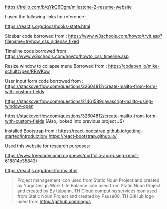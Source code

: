 https://trello.com/b/qYkQ6Ogm/milestone-2-resume-website

I used the following links for reference :

https://reactjs.org/docs/hooks-state.html

Sidebar code borrowed from : https://www.w3schools.com/howto/tryit.asp?filename=tryhow_css_sidenav_fixed

Timeline code borrowed from : https://www.w3schools.com/howto/howto_css_timeline.asp

Resize window to collapse menu Borrowed from : https://codepen.io/mike-schultz/pen/RRWKow

User input form code borrowed from :
https://stackoverflow.com/questions/32604812/create-mailto-from-form-with-custom-fields

https://stackoverflow.com/questions/21461589/javascript-mailto-using-window-open

https://stackoverflow.com/questions/32604812/create-mailto-from-form-with-custom-fields
(Also, looked into previous project JS)

Installed Bootstrap from :
https://react-bootstrap.github.io/getting-started/introduction/
https://react-bootstrap.github.io/




Used this website for research purposes:

https://www.freecodecamp.org/news/portfolio-app-using-react-618814e35843/

https://reactjs.org/docs/forms.html

> Project management icon used from Static Noun Project and created by YuguDesign
> Work Life Balance icon used from Static Noun Project and created by By tulpahn, TH
> Cloud computing services icon used from Static Noun Project and created by Pause08, TH 
> GitHub logo used from https://github.com/logos










